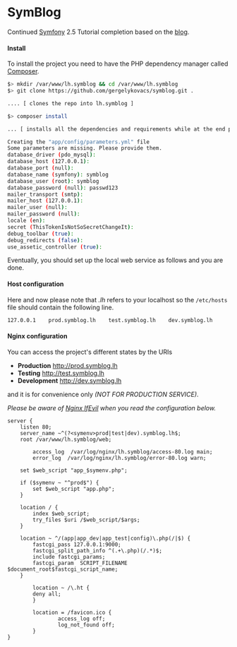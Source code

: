 SymBlog
=======

Continued [Symfony](http://symfony.com/ "Symfony") 2.5 Tutorial completion based on the [blog](http://tutorial.symblog.co.uk/ "Symfony2 Tutorial").

#### Install

To install the project you need to have the PHP dependency manager called [Composer](https://getcomposer.org/ "Composer").

```Bash
$> mkdir /var/www/lh.symblog && cd /var/www/lh.symblog
$> git clone https://github.com/gergelykovacs/symblog.git .

.... [ clones the repo into lh.symblog ]

$> composer install

... [ installs all the dependencies and requirements while at the end please fill these ]

Creating the "app/config/parameters.yml" file
Some parameters are missing. Please provide them.
database_driver (pdo_mysql): 
database_host (127.0.0.1): 
database_port (null): 
database_name (symfony): symblog
database_user (root): symblog
database_password (null): passwd123
mailer_transport (smtp): 
mailer_host (127.0.0.1): 
mailer_user (null): 
mailer_password (null): 
locale (en): 
secret (ThisTokenIsNotSoSecretChangeIt): 
debug_toolbar (true): 
debug_redirects (false): 
use_assetic_controller (true):
```
Eventually, you should set up the local web service as follows and you are done.

#### Host configuration

Here and now please note that *.lh* refers to your localhost so the `/etc/hosts` file should contain the following line.

```Bash
127.0.0.1    prod.symblog.lh    test.symblog.lh    dev.symblog.lh
```

#### Nginx configuration

You can access the project's different states by the URIs

- **Production** http://prod.symblog.lh
- **Testing** http://test.symblog.lh
- **Development** http://dev.symblog.lh

and it is for convenience only *(NOT FOR PRODUCTION SERVICE)*.

*Please be aware of [Nginx IfEvil](http://wiki.nginx.org/IfIsEvil "Nginx IfIsEvil") when you read the configuration below.*

```Nginx
server {
    listen 80;
    server_name ~^(?<symenv>prod|test|dev).symblog.lh$;
	root /var/www/lh.symblog/web;

        access_log  /var/log/nginx/lh.symblog/access-80.log main;
        error_log  /var/log/nginx/lh.symblog/error-80.log warn;

	set $web_script "app_$symenv.php";

	if ($symenv ~ "^prod$") {
		set $web_script "app.php";
	}

	location / {
		index $web_script;
		try_files $uri /$web_script/$args;
	}

	location ~ ^/(app|app_dev|app_test|config)\.php(/|$) {
		fastcgi_pass 127.0.0.1:9000;
		fastcgi_split_path_info ^(.+\.php)(/.*)$;
		include fastcgi_params;
		fastcgi_param  SCRIPT_FILENAME $document_root$fastcgi_script_name;
	}

        location ~ /\.ht {
		deny all;
        }

        location = /favicon.ico {
                access_log off;
                log_not_found off;
        }
}
```
